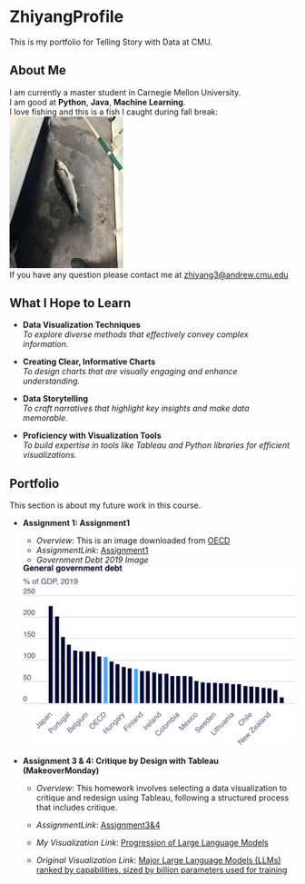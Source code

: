 # ZhiyangProfile
This is my portfolio for Telling Story with Data at CMU.
## About Me
I am currently a master student in Carnegie Mellon University.  
I am good at **Python**, **Java**, **Machine Learning**.  
I love fishing and this is a fish I caught during fall break:  
<img src="8b5b8b065dab558dc35ce6587694024.jpg" alt="Description" width="200"/>  
If you have any question please contact me at [zhiyang3@andrew.cmu.edu](zhiyang3@andrew.cmu.edu)

## What I Hope to Learn
- **Data Visualization Techniques**  
  _To explore diverse methods that effectively convey complex information._

- **Creating Clear, Informative Charts**  
  _To design charts that are visually engaging and enhance understanding._

- **Data Storytelling**  
  _To craft narratives that highlight key insights and make data memorable._

- **Proficiency with Visualization Tools**  
  _To build expertise in tools like Tableau and Python libraries for efficient visualizations._


## Portfolio  
This section is about my future work in this course.  
- **Assignment 1: Assignment1**  
  - _Overview_: This is an image downloaded from [OECD](https://www.oecd.org/en/data/indicators/general-government-debt.html?oecdcontrol-3122613a85-var3=2019)  
  - _AssignmentLink_: [Assignment1](/Assignment1.md)  
  - _Government Debt 2019 Image_  
    
  <img src="export-2024-11-05T01_23_27.282Z.png" alt="Description" width="500"/>
  

- **Assignment 3 & 4: Critique by Design with Tableau (MakeoverMonday)**  
  - _Overview_: This homework involves selecting a data visualization to critique and redesign using Tableau, following a structured process that includes critique.  
  - _AssignmentLink_: [Assignment3&4](/Assignment3&4.md)
       
  - _My Visualization Link_: [Progression of Large Language Models](/LLM.md)
  - _Original Visualization Link_: [Major Large Language Models (LLMs)
ranked by capabilities, sized by billion parameters used for training](https://informationisbeautiful.net/visualizations/the-rise-of-generative-ai-large-language-models-llms-like-chatgpt/)
  

